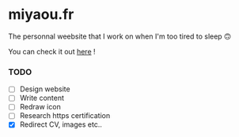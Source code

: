 # miyaou.fr
The personnal weebsite that I work on when I'm too tired to sleep 🙃

You can check it out [here](http://www.miyaou.fr) !


### TODO
- [ ] Design website
- [ ] Write content
- [ ] Redraw icon
- [ ] Research https certification
- [X] Redirect CV, images etc..
